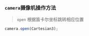<!--
 * @Autor: liu_x25@ecidi.com
 * @Date: 2021-11-01 17:33:55
 * @LastEditors: liu_x25@ecidi.com
 * @LastEditTime: 2021-11-01 17:52:43
 * @Description: 实例说明
-->

### `camera`摄像机操作方法


>`open` 根据笛卡尔坐标跳转相应位置
```javascript
camera.open(Cartesian3);
```
